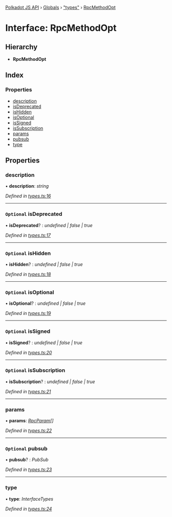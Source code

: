 [Polkadot JS API](../README.md) › [Globals](../globals.md) › ["types"](../modules/_types_.md) › [RpcMethodOpt](_types_.rpcmethodopt.md)

# Interface: RpcMethodOpt

## Hierarchy

* **RpcMethodOpt**

## Index

### Properties

* [description](_types_.rpcmethodopt.md#description)
* [isDeprecated](_types_.rpcmethodopt.md#optional-isdeprecated)
* [isHidden](_types_.rpcmethodopt.md#optional-ishidden)
* [isOptional](_types_.rpcmethodopt.md#optional-isoptional)
* [isSigned](_types_.rpcmethodopt.md#optional-issigned)
* [isSubscription](_types_.rpcmethodopt.md#optional-issubscription)
* [params](_types_.rpcmethodopt.md#params)
* [pubsub](_types_.rpcmethodopt.md#optional-pubsub)
* [type](_types_.rpcmethodopt.md#type)

## Properties

###  description

• **description**: *string*

*Defined in [types.ts:16](https://github.com/polkadot-js/api/blob/47d0e68f7d/packages/type-jsonrpc/src/types.ts#L16)*

___

### `Optional` isDeprecated

• **isDeprecated**? : *undefined | false | true*

*Defined in [types.ts:17](https://github.com/polkadot-js/api/blob/47d0e68f7d/packages/type-jsonrpc/src/types.ts#L17)*

___

### `Optional` isHidden

• **isHidden**? : *undefined | false | true*

*Defined in [types.ts:18](https://github.com/polkadot-js/api/blob/47d0e68f7d/packages/type-jsonrpc/src/types.ts#L18)*

___

### `Optional` isOptional

• **isOptional**? : *undefined | false | true*

*Defined in [types.ts:19](https://github.com/polkadot-js/api/blob/47d0e68f7d/packages/type-jsonrpc/src/types.ts#L19)*

___

### `Optional` isSigned

• **isSigned**? : *undefined | false | true*

*Defined in [types.ts:20](https://github.com/polkadot-js/api/blob/47d0e68f7d/packages/type-jsonrpc/src/types.ts#L20)*

___

### `Optional` isSubscription

• **isSubscription**? : *undefined | false | true*

*Defined in [types.ts:21](https://github.com/polkadot-js/api/blob/47d0e68f7d/packages/type-jsonrpc/src/types.ts#L21)*

___

###  params

• **params**: *[RpcParam](_types_.rpcparam.md)[]*

*Defined in [types.ts:22](https://github.com/polkadot-js/api/blob/47d0e68f7d/packages/type-jsonrpc/src/types.ts#L22)*

___

### `Optional` pubsub

• **pubsub**? : *PubSub*

*Defined in [types.ts:23](https://github.com/polkadot-js/api/blob/47d0e68f7d/packages/type-jsonrpc/src/types.ts#L23)*

___

###  type

• **type**: *InterfaceTypes*

*Defined in [types.ts:24](https://github.com/polkadot-js/api/blob/47d0e68f7d/packages/type-jsonrpc/src/types.ts#L24)*
